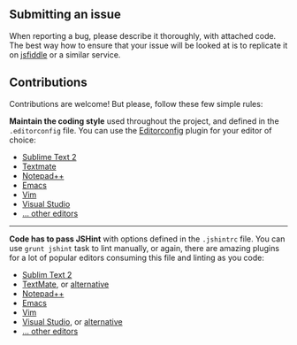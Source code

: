 ## Submitting an issue

When reporting a bug, please describe it thoroughly, with attached code. The best way how to ensure that your issue will
be looked at is to replicate it on [jsfiddle](http://jsfiddle.net/) or a similar service.

## Contributions

Contributions are welcome! But please, follow these few simple rules:

**Maintain the coding style** used throughout the project, and defined in the `.editorconfig` file. You can use the
[Editorconfig](http://editorconfig.org) plugin for your editor of choice:

- [Sublime Text 2](https://github.com/sindresorhus/editorconfig-sublime)
- [Textmate](https://github.com/Mr0grog/editorconfig-textmate)
- [Notepad++](https://github.com/editorconfig/editorconfig-notepad-plus-plus)
- [Emacs](https://github.com/editorconfig/editorconfig-emacs)
- [Vim](https://github.com/editorconfig/editorconfig-vim)
- [Visual Studio](https://github.com/editorconfig/editorconfig-visualstudio)
- [... other editors](http://editorconfig.org/#download)

---

**Code has to pass JSHint** with options defined in the `.jshintrc` file. You can use `grunt jshint` task to lint
manually, or again, there are amazing plugins for a lot of popular editors consuming this file and linting as you code:

- [Sublim Text 2](https://github.com/SublimeLinter/SublimeLinter)
- [TextMate](http://rondevera.github.com/jslintmate/), or [alternative](http://fgnass.posterous.com/jslint-in-textmate)
- [Notepad++](http://sourceforge.net/projects/jslintnpp/)
- [Emacs](https://github.com/daleharvey/jshint-mode)
- [Vim](https://github.com/walm/jshint.vim)
- [Visual Studio](https://github.com/jamietre/SharpLinter), or [alternative](http://jslint4vs2010.codeplex.com/)
- [... other editors](http://www.jshint.com/platforms/)